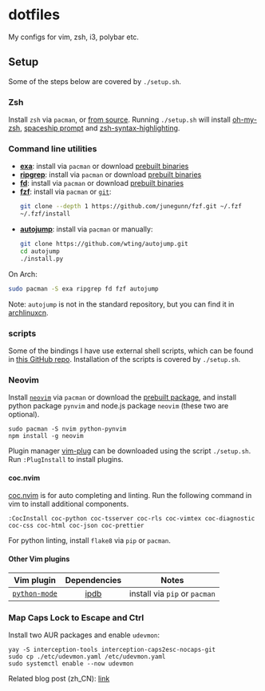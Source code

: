# dotfiles
My configs for vim, zsh, i3, polybar etc.

## Setup
Some of the steps below are covered by `./setup.sh`.

### Zsh
Install `zsh` via `pacman`, or [from source][zsh-src]. Running `./setup.sh` will install [oh-my-zsh], [spaceship prompt] and [zsh-syntax-highlighting].

[zsh-src]: https://github.com/zsh-users/zsh/blob/master/INSTALL
[oh-my-zsh]: https://github.com/robbyrussell/oh-my-zsh
[spaceship prompt]: https://github.com/denysdovhan/spaceship-prompt
[zsh-syntax-highlighting]: https://github.com/zsh-users/zsh-syntax-highlighting

### Command line utilities
- [**exa**][exa]: install via `pacman` or download [prebuilt binaries][exa-bin]
- [**ripgrep**][rg]: install via `pacman` or download [prebuilt binaries][rg-bin]
- [**fd**][fd]: install via `pacman` or download [prebuilt binaries][fd-bin]
- [**fzf**][fzf]: install via `pacman` or [`git`][fzf-git]:
    ```sh
    git clone --depth 1 https://github.com/junegunn/fzf.git ~/.fzf
    ~/.fzf/install
    ```
- [**autojump**][autojump]: install via `pacman` or manually:
    ```sh
    git clone https://github.com/wting/autojump.git
    cd autojump
    ./install.py
    ```

On Arch:
```sh
sudo pacman -S exa ripgrep fd fzf autojump
```

Note: `autojump` is not in the standard repository, but you can find it in [archlinuxcn].

[exa]: https://github.com/ogham/exa
[exa-bin]: https://github.com/ogham/exa/releases
[rg]: https://github.com/BurntSushi/ripgrep
[rg-bin]: https://github.com/BurntSushi/ripgrep/releases
[fd]: https://github.com/sharkdp/fd
[fd-bin]: https://github.com/sharkdp/fd/releases
[fzf]: https://github.com/junegunn/fzf
[fzf-git]: https://github.com/junegunn/fzf#using-git
[autojump]: https://github.com/wting/autojump
[archlinuxcn]: https://lug.ustc.edu.cn/wiki/mirrors/help/archlinuxcn

### scripts
Some of the bindings I have use external shell scripts, which can be found in [this GitHub repo][scripts-repo]. Installation of the scripts is covered by `./setup.sh`.

[scripts-repo]: https://github.com/weirane/scripts

### Neovim
Install [`neovim`][nvim] via `pacman` or download the [prebuilt package][nvim-bin], and install python package `pynvim` and node.js package `neovim` (these two are optional).

    sudo pacman -S nvim python-pynvim
    npm install -g neovim

Plugin manager [vim-plug] can be downloaded using the script `./setup.sh`. Run `:PlugInstall` to install plugins.

[nvim]: https://github.com/neovim/neovim
[nvim-bin]: https://github.com/neovim/neovim/releases
[vim-plug]: https://github.com/junegunn/vim-plug

#### coc.nvim
[coc.nvim] is for auto completing and linting. Run the following command in vim to install additional components.

    :CocInstall coc-python coc-tsserver coc-rls coc-vimtex coc-diagnostic coc-css coc-html coc-json coc-prettier

For python linting, install `flake8` via `pip` or `pacman`.

[coc.nvim]: https://github.com/neoclide/coc.nvim

#### Other Vim plugins
| Vim plugin           | Dependencies | Notes                         |
|:--------------------:|:------------:|:-----------------------------:|
| [`python-mode`]      | [ipdb]       | install via `pip` or `pacman` |


[`python-mode`]: https://github.com/python-mode/python-mode
[ipdb]: https://pypi.org/project/ipdb/
[`vim-autopep8`]: https://github.com/tell-k/vim-autopep8
[autopep8]: https://github.com/hhatto/autopep8#installation
[`vim-clang-format`]: https://github.com/rhysd/vim-clang-format

### Map Caps Lock to Escape and Ctrl
Install two AUR packages and enable `udevmon`:

    yay -S interception-tools interception-caps2esc-nocaps-git
    sudo cp ./etc/udevmon.yaml /etc/udevmon.yaml
    sudo systemctl enable --now udevmon

Related blog post (zh_CN): [link](https://weirane.github.io/2020/04/map-capslock-to-esc-and-ctrl.html)
